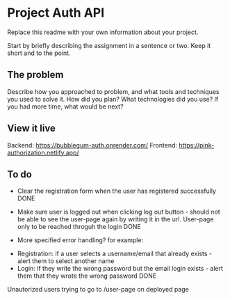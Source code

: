 # Project Auth API

Replace this readme with your own information about your project.

Start by briefly describing the assignment in a sentence or two. Keep it short and to the point.

## The problem

Describe how you approached to problem, and what tools and techniques you used to solve it. How did you plan? What technologies did you use? If you had more time, what would be next?

## View it live

Backend: https://bubblegum-auth.onrender.com/
Frontend: https://pink-authorization.netlify.app/

## To do

- Clear the registration form when the user has registered successfully DONE

- Make sure user is logged out when clicking log out button - should not be able to see the user-page again by writing it in the url. User-page only to be reached throguh the login DONE

- More specified error handling? for example:

* Registration: if a user selects a username/email that already exists - alert them to select another name
* Login: if they write the wrong password but the email login exists - alert them that they wrote the wrong password DONE

Unautorized users trying to go to /user-page on deployed page

